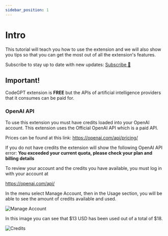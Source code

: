 ```yaml
---
sidebar_position: 1
---
```


# Intro

 This tutorial will teach you how to use the extension and we will also show you tips so that you can get the most out of all the extension's features.

Subscribe to stay up to date with new updates: [Subscribe 📨](https://817715f5.sibforms.com/serve/MUIEAMf2kzgJKDLrfbc46jFqp1U2BCxtNd2G2YfHO_4Wdqvdj0FqFJzy7a-_iVFmCKBzuSIjfoqot4O8DJXEj288d_YmAXXYKQCe34E0CseCIq7Ozvg90PktET7eeGdlTtrSc5f4S4pMYkyrJdQRSjLyur5_l1r3mUyCbDahOq4M8Jc5Hy-c9ZX_wkX-qt5lH0ORt6ePXfyRrGZY)

## Important! 
CodeGPT extension is **FREE** but the APIs of artificial intelligence providers that it consumes can be paid for.

### OpenAI API
To use this extension you must have credits loaded into your OpenAI account.
This extension uses the Official OpenAI API which is a paid API.

Prices can be found at this link:
https://openai.com/api/pricing/

If you do not have credits the extension will show the following OpenAI API error:
**You exceeded your current quota, please check your plan and billing details**

To review your account and the credits you have available, you must log in with your account at

https://openai.com/api/

In the menu select Manage Account, then in the Usage section, you will be able to see the amount of credits available and used.

![Manage Account](https://user-images.githubusercontent.com/6216945/213941730-b48b8b6a-8f0d-4fea-b4b3-42edc838f42e.png)

In this image you can see that $13 USD has been used out of a total of $18.

![Credits](https://user-images.githubusercontent.com/6216945/213941720-1ae816dd-fedb-4026-ae8c-b8b374d1d0dd.png)

